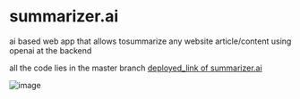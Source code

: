 # summarizer.ai
ai based web app that allows tosummarize any website article/content using openai at the backend 

all the code lies in the master branch 
[deployed_link of summarizer.ai](https://glittering-zuccutto-c6ca2d.netlify.app/)


![image](https://github.com/MDZAID123/summarizer.ai/assets/88980148/1d529195-1400-4842-a07c-6c677e78d213)

